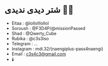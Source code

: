 # شتر دیدی ندیدی 🥷🏻

- Eitaa : @lollolIlollol
- Soroush : @F3D4P/@missionPassed
- Shad : @Qwerty_Cube
- Rubika : @c3s3iso
- Telegram : ...
- Instagram : mdi.32/(naengiplus-pass4naengi)
- Email : c3s4c3@gmail.com
- 🕯️

